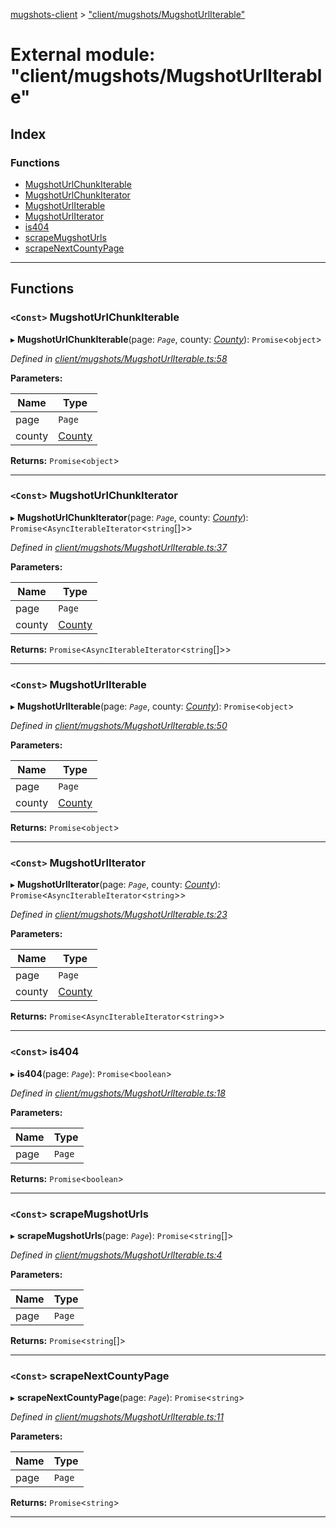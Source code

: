 [mugshots-client](../README.md) > ["client/mugshots/MugshotUrlIterable"](../modules/_client_mugshots_mugshoturliterable_.md)

# External module: "client/mugshots/MugshotUrlIterable"

## Index

### Functions

* [MugshotUrlChunkIterable](_client_mugshots_mugshoturliterable_.md#mugshoturlchunkiterable)
* [MugshotUrlChunkIterator](_client_mugshots_mugshoturliterable_.md#mugshoturlchunkiterator)
* [MugshotUrlIterable](_client_mugshots_mugshoturliterable_.md#mugshoturliterable)
* [MugshotUrlIterator](_client_mugshots_mugshoturliterable_.md#mugshoturliterator)
* [is404](_client_mugshots_mugshoturliterable_.md#is404)
* [scrapeMugshotUrls](_client_mugshots_mugshoturliterable_.md#scrapemugshoturls)
* [scrapeNextCountyPage](_client_mugshots_mugshoturliterable_.md#scrapenextcountypage)

---

## Functions

<a id="mugshoturlchunkiterable"></a>

### `<Const>` MugshotUrlChunkIterable

▸ **MugshotUrlChunkIterable**(page: *`Page`*, county: *[County](../interfaces/_client_types_county_.county.md)*): `Promise`<`object`>

*Defined in [client/mugshots/MugshotUrlIterable.ts:58](https://github.com/agaricide/mugshots-client/blob/101dc0c/src/client/mugshots/MugshotUrlIterable.ts#L58)*

**Parameters:**

| Name | Type |
| ------ | ------ |
| page | `Page` |
| county | [County](../interfaces/_client_types_county_.county.md) |

**Returns:** `Promise`<`object`>

___
<a id="mugshoturlchunkiterator"></a>

### `<Const>` MugshotUrlChunkIterator

▸ **MugshotUrlChunkIterator**(page: *`Page`*, county: *[County](../interfaces/_client_types_county_.county.md)*): `Promise`<`AsyncIterableIterator`<`string`[]>>

*Defined in [client/mugshots/MugshotUrlIterable.ts:37](https://github.com/agaricide/mugshots-client/blob/101dc0c/src/client/mugshots/MugshotUrlIterable.ts#L37)*

**Parameters:**

| Name | Type |
| ------ | ------ |
| page | `Page` |
| county | [County](../interfaces/_client_types_county_.county.md) |

**Returns:** `Promise`<`AsyncIterableIterator`<`string`[]>>

___
<a id="mugshoturliterable"></a>

### `<Const>` MugshotUrlIterable

▸ **MugshotUrlIterable**(page: *`Page`*, county: *[County](../interfaces/_client_types_county_.county.md)*): `Promise`<`object`>

*Defined in [client/mugshots/MugshotUrlIterable.ts:50](https://github.com/agaricide/mugshots-client/blob/101dc0c/src/client/mugshots/MugshotUrlIterable.ts#L50)*

**Parameters:**

| Name | Type |
| ------ | ------ |
| page | `Page` |
| county | [County](../interfaces/_client_types_county_.county.md) |

**Returns:** `Promise`<`object`>

___
<a id="mugshoturliterator"></a>

### `<Const>` MugshotUrlIterator

▸ **MugshotUrlIterator**(page: *`Page`*, county: *[County](../interfaces/_client_types_county_.county.md)*): `Promise`<`AsyncIterableIterator`<`string`>>

*Defined in [client/mugshots/MugshotUrlIterable.ts:23](https://github.com/agaricide/mugshots-client/blob/101dc0c/src/client/mugshots/MugshotUrlIterable.ts#L23)*

**Parameters:**

| Name | Type |
| ------ | ------ |
| page | `Page` |
| county | [County](../interfaces/_client_types_county_.county.md) |

**Returns:** `Promise`<`AsyncIterableIterator`<`string`>>

___
<a id="is404"></a>

### `<Const>` is404

▸ **is404**(page: *`Page`*): `Promise`<`boolean`>

*Defined in [client/mugshots/MugshotUrlIterable.ts:18](https://github.com/agaricide/mugshots-client/blob/101dc0c/src/client/mugshots/MugshotUrlIterable.ts#L18)*

**Parameters:**

| Name | Type |
| ------ | ------ |
| page | `Page` |

**Returns:** `Promise`<`boolean`>

___
<a id="scrapemugshoturls"></a>

### `<Const>` scrapeMugshotUrls

▸ **scrapeMugshotUrls**(page: *`Page`*): `Promise`<`string`[]>

*Defined in [client/mugshots/MugshotUrlIterable.ts:4](https://github.com/agaricide/mugshots-client/blob/101dc0c/src/client/mugshots/MugshotUrlIterable.ts#L4)*

**Parameters:**

| Name | Type |
| ------ | ------ |
| page | `Page` |

**Returns:** `Promise`<`string`[]>

___
<a id="scrapenextcountypage"></a>

### `<Const>` scrapeNextCountyPage

▸ **scrapeNextCountyPage**(page: *`Page`*): `Promise`<`string`>

*Defined in [client/mugshots/MugshotUrlIterable.ts:11](https://github.com/agaricide/mugshots-client/blob/101dc0c/src/client/mugshots/MugshotUrlIterable.ts#L11)*

**Parameters:**

| Name | Type |
| ------ | ------ |
| page | `Page` |

**Returns:** `Promise`<`string`>

___

